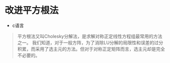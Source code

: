 # 改进平方根法
* c语言

> 平方根法又叫Cholesky分解法，是求解对称正定线性方程组最常用的方法之一。
我们知道，对于一般方阵，为了消除LU分解的局限性和误差的过分积累，而采用了选主元的方法。但对于对称正定矩阵而言，选主元却是完全不必要的。

